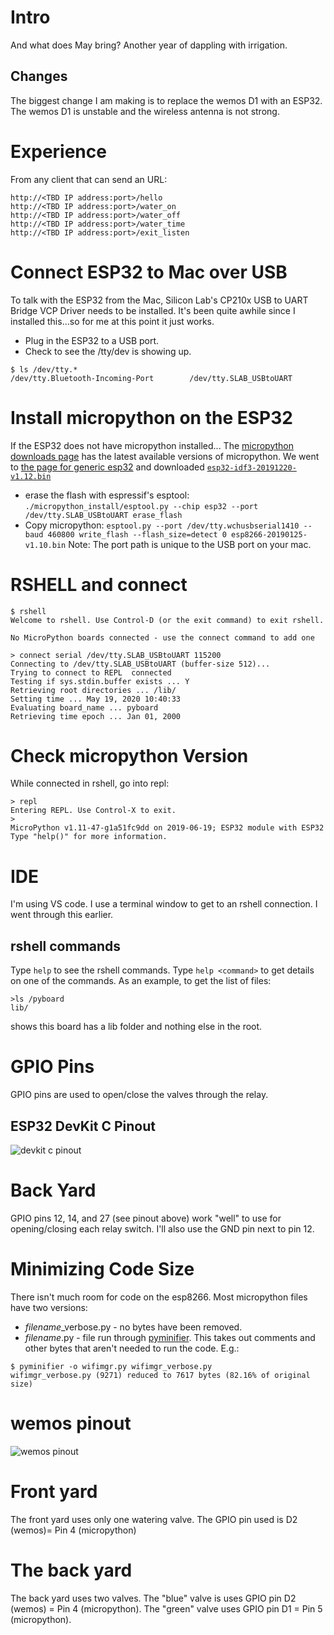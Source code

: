 # Intro

And what does May bring? Another year of dappling with irrigation.

## Changes

The biggest change I am making is to replace the wemos D1 with an ESP32. The wemos D1 is unstable and the wireless antenna is not strong.

# Experience

From any client that can send an URL:

```
http://<TBD IP address:port>/hello
http://<TBD IP address:port>/water_on
http://<TBD IP address:port>/water_off
http://<TBD IP address:port>/water_time
http://<TBD IP address:port>/exit_listen
```

# Connect ESP32 to Mac over USB

To talk with the ESP32 from the Mac, Silicon Lab's CP210x USB to UART Bridge VCP Driver needs to be installed. It's been quite awhile since I installed this...so for me at this point it just works.
- Plug in the ESP32 to a USB port.
- Check to see the /tty/dev is showing up.
```
$ ls /dev/tty.*
/dev/tty.Bluetooth-Incoming-Port        /dev/tty.SLAB_USBtoUART
```

# Install micropython on the ESP32

If the ESP32 does not have micropython installed...
The [micropython downloads page](https://micropython.org/download/#esp32) has the latest available versions of micropython. We went to [the page for generic esp32](https://micropython.org/download/esp32/) and downloaded [`esp32-idf3-20191220-v1.12.bin`](https://micropython.org/resources/firmware/esp32-idf3-20191220-v1.12.bin)

- erase the flash with espressif's esptool:
  `./micropython_install/esptool.py --chip esp32 --port /dev/tty.SLAB_USBtoUART erase_flash`
- Copy micropython:
  `esptool.py --port /dev/tty.wchusbserial1410 --baud 460800 write_flash --flash_size=detect 0 esp8266-20190125-v1.10.bin`
  Note: The port path is unique to the USB port on your mac.

# RSHELL and connect
```
$ rshell
Welcome to rshell. Use Control-D (or the exit command) to exit rshell.

No MicroPython boards connected - use the connect command to add one

> connect serial /dev/tty.SLAB_USBtoUART 115200
Connecting to /dev/tty.SLAB_USBtoUART (buffer-size 512)...
Trying to connect to REPL  connected
Testing if sys.stdin.buffer exists ... Y
Retrieving root directories ... /lib/
Setting time ... May 19, 2020 10:40:33
Evaluating board_name ... pyboard
Retrieving time epoch ... Jan 01, 2000
```
# Check micropython Version
While connected in rshell, go into repl:
```
> repl
Entering REPL. Use Control-X to exit.
>
MicroPython v1.11-47-g1a51fc9dd on 2019-06-19; ESP32 module with ESP32
Type "help()" for more information.
```

# IDE

I'm using VS code.  I use a terminal window to get to an rshell connection.  I went through this earlier.
## rshell commands
Type `help` to see the rshell commands.  Type
`help <command>` to get details on one of the commands.  As an example, to get the list of files:
```
>ls /pyboard
lib/
```
shows this board has a lib folder and nothing else in the root.
# GPIO Pins
GPIO pins are used to open/close the valves through the relay.
## ESP32 DevKit C Pinout
![devkit c pinout](https://simba-os.readthedocs.io/en/latest/_images/esp32-devkitc-pinout.png)
# Back Yard
GPIO pins 12, 14, and 27 (see pinout above) work "well" to use for opening/closing each relay switch.  I'll also use the GND pin next to pin 12.

# Minimizing Code Size

There isn't much room for code on the esp8266. Most micropython files have two versions:

- _filename_\_verbose.py - no bytes have been removed.
- _filename_.py - file run through [pyminifier](https://liftoff.github.io/pyminifier/). This takes out comments and other bytes that aren't needed to run the code. E.g.:

```
$ pyminifier -o wifimgr.py wifimgr_verbose.py
wifimgr_verbose.py (9271) reduced to 7617 bytes (82.16% of original size)
```

# wemos pinout

![wemos pinout](https://micropython-on-wemos-d1-mini.readthedocs.io/en/latest/_images/board.png)

# Front yard

The front yard uses only one watering valve. The GPIO pin used is D2 (wemos)= Pin 4 (micropython)

# The back yard

The back yard uses two valves. The "blue" valve is uses GPIO pin D2 (wemos) = Pin 4 (micropython). The "green" valve uses GPIO pin D1 = Pin 5 (micropython).
